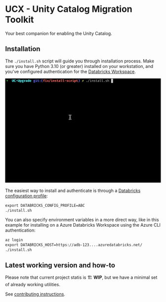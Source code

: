 # UCX - Unity Catalog Migration Toolkit

Your best companion for enabling the Unity Catalog.

## Installation

The `./install.sh` script will guide you through installation process. Make sure you have Python 3.10 (or greater) 
installed on your workstation, and you've configured authentication for 
the [Databricks Workspace](https://databricks-sdk-py.readthedocs.io/en/latest/authentication.html#default-authentication-flow).

![install wizard](./examples/ucx-install.gif)

The easiest way to install and authenticate is through a [Databricks configuration profile](https://docs.databricks.com/en/dev-tools/auth.html#databricks-client-unified-authentication):

```shell
export DATABRICKS_CONFIG_PROFILE=ABC
./install.sh
```

You can also specify environment variables in a more direct way, like in this example for installing 
on a Azure Databricks Workspace using the Azure CLI authentication:

```shell
az login
export DATABRICKS_HOST=https://adb-123....azuredatabricks.net/
./install.sh
```

## Latest working version and how-to

Please note that current project statis is 🏗️ **WIP**, but we have a minimal set of already working utilities.

See [contributing instructions](CONTRIBUTING.md).
